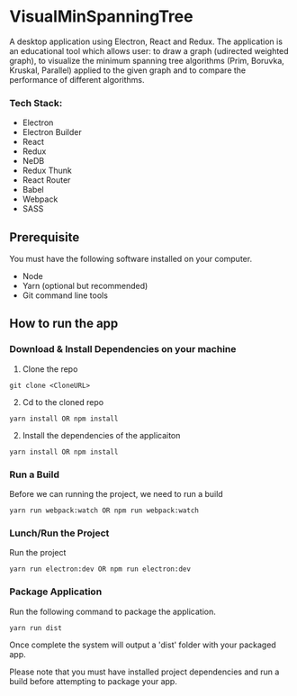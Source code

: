 # VisualMinSpanningTree

A desktop application using Electron, React and Redux. 
The application is an educational tool which allows user: to draw a graph (udirected weighted graph), to visualize the minimum spanning tree algorithms (Prim, Boruvka, Kruskal, Parallel) applied to the given graph and to compare the performance of different algorithms.

### Tech Stack:

* Electron
* Electron Builder
* React 
* Redux
* NeDB
* Redux Thunk
* React Router
* Babel
* Webpack
* SASS

## Prerequisite
You must have the following software installed on your computer.

* Node
* Yarn (optional but recommended)
* Git command line tools

## How to run the app
### Download & Install Dependencies on your machine 
1) Clone the repo
```
git clone <CloneURL>
```

2)	Cd to the cloned repo

```
yarn install OR npm install
```


2)	Install the dependencies of the applicaiton

```
yarn install OR npm install
```


### Run a Build

Before we can running the project, we need to run a build

```
yarn run webpack:watch OR npm run webpack:watch
```

### Lunch/Run the Project

Run the project

```
yarn run electron:dev OR npm run electron:dev 
```



### Package Application
Run the following command to package the application.

```
yarn run dist
```

Once complete the system will output a 'dist' folder with your packaged app.

Please note that you must have installed project dependencies and run a build before attempting to package your app.



